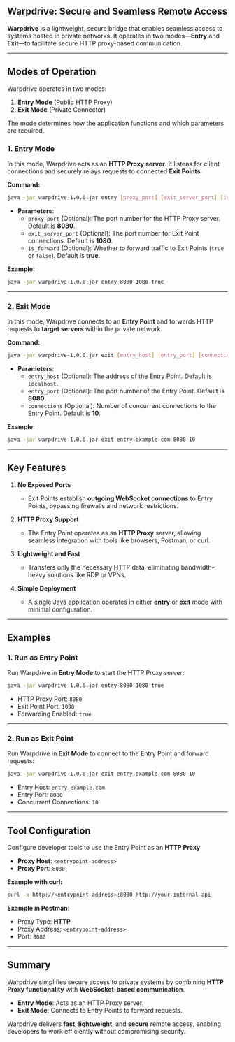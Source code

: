 ## Warpdrive: Secure and Seamless Remote Access  

**Warpdrive** is a lightweight, secure bridge that enables seamless access to systems hosted in private networks. It operates in two modes—**Entry** and **Exit**—to facilitate secure HTTP proxy-based communication.

---

## Modes of Operation  

Warpdrive operates in two modes:  
1. **Entry Mode** (Public HTTP Proxy)  
2. **Exit Mode** (Private Connector)

The mode determines how the application functions and which parameters are required.

### 1. **Entry Mode**  
In this mode, Warpdrive acts as an **HTTP Proxy server**. It listens for client connections and securely relays requests to connected **Exit Points**.  

**Command:**
```bash
java -jar warpdrive-1.0.0.jar entry [proxy_port] [exit_server_port] [is_forward]
```

- **Parameters**:
   - `proxy_port` (Optional): The port number for the HTTP Proxy server. Default is **8080**.  
   - `exit_server_port` (Optional): The port number for Exit Point connections. Default is **1080**.  
   - `is_forward` (Optional): Whether to forward traffic to Exit Points (`true` or `false`). Default is **true**.  

**Example**:  
```bash
java -jar warpdrive-1.0.0.jar entry 8080 1080 true
```

---

### 2. **Exit Mode**  
In this mode, Warpdrive connects to an **Entry Point** and forwards HTTP requests to **target servers** within the private network.  

**Command:**
```bash
java -jar warpdrive-1.0.0.jar exit [entry_host] [entry_port] [connections]
```

- **Parameters**:
   - `entry_host` (Optional): The address of the Entry Point. Default is `localhost`.  
   - `entry_port` (Optional): The port number of the Entry Point. Default is **8080**.  
   - `connections` (Optional): Number of concurrent connections to the Entry Point. Default is **10**.  

**Example**:  
```bash
java -jar warpdrive-1.0.0.jar exit entry.example.com 8080 10
```

---

## Key Features  

1. **No Exposed Ports**  
   - Exit Points establish **outgoing WebSocket connections** to Entry Points, bypassing firewalls and network restrictions.

2. **HTTP Proxy Support**  
   - The Entry Point operates as an **HTTP Proxy** server, allowing seamless integration with tools like browsers, Postman, or curl.

3. **Lightweight and Fast**  
   - Transfers only the necessary HTTP data, eliminating bandwidth-heavy solutions like RDP or VPNs.  

4. **Simple Deployment**  
   - A single Java application operates in either **entry** or **exit** mode with minimal configuration.

---

## Examples  

### 1. Run as Entry Point  
Run Warpdrive in **Entry Mode** to start the HTTP Proxy server:  
```bash
java -jar warpdrive-1.0.0.jar entry 8080 1080 true
```
- HTTP Proxy Port: `8080`  
- Exit Point Port: `1080`  
- Forwarding Enabled: `true`  

---

### 2. Run as Exit Point  
Run Warpdrive in **Exit Mode** to connect to the Entry Point and forward requests:  
```bash
java -jar warpdrive-1.0.0.jar exit entry.example.com 8080 10
```
- Entry Host: `entry.example.com`  
- Entry Port: `8080`  
- Concurrent Connections: `10`  

---

## Tool Configuration  

Configure developer tools to use the Entry Point as an **HTTP Proxy**:  

- **Proxy Host**: `<entrypoint-address>`  
- **Proxy Port**: `8080`  

**Example with curl:**
```bash
curl -x http://<entrypoint-address>:8080 http://your-internal-api
```

**Example in Postman**:  
- Proxy Type: **HTTP**  
- Proxy Address: `<entrypoint-address>`  
- Port: `8080`  

---

## Summary  

Warpdrive simplifies secure access to private systems by combining **HTTP Proxy functionality** with **WebSocket-based communication**.  
- **Entry Mode**: Acts as an HTTP Proxy server.  
- **Exit Mode**: Connects to Entry Points to forward requests.  

Warpdrive delivers **fast**, **lightweight**, and **secure** remote access, enabling developers to work efficiently without compromising security.
